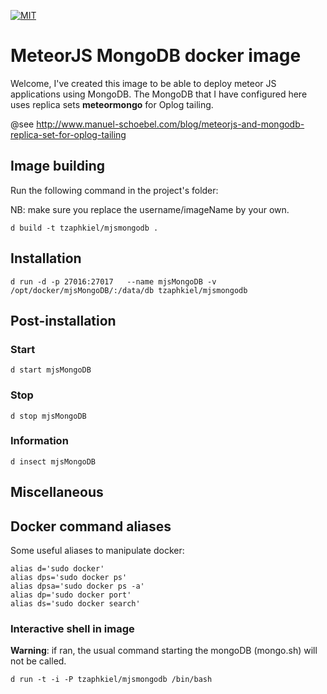[![MIT](https://img.shields.io/github/license/mashape/apistatus.svg?style=plastic)](http://opensource.org/licenses/MIT)

# MeteorJS MongoDB docker image
Welcome, I've created this image to be able to deploy meteor JS applications using MongoDB.
The MongoDB that I have configured here uses replica sets **meteormongo** for Oplog tailing.

@see http://www.manuel-schoebel.com/blog/meteorjs-and-mongodb-replica-set-for-oplog-tailing

## Image building
Run the following command in the project's folder:

NB: make sure you replace the username/imageName by your own.

```
d build -t tzaphkiel/mjsmongodb .
```




## Installation
```
d run -d -p 27016:27017   --name mjsMongoDB -v /opt/docker/mjsMongoDB/:/data/db tzaphkiel/mjsmongodb
```

## Post-installation
### Start
```
d start mjsMongoDB
```

### Stop
```
d stop mjsMongoDB
```

### Information
```
d insect mjsMongoDB
```

## Miscellaneous
## Docker command aliases
Some useful aliases to manipulate docker:

```
alias d='sudo docker'
alias dps='sudo docker ps'
alias dpsa='sudo docker ps -a'
alias dp='sudo docker port'
alias ds='sudo docker search'
```

### Interactive shell in image
__Warning__: if ran, the usual command starting the mongoDB (mongo.sh) will not be called.

```
d run -t -i -P tzaphkiel/mjsmongodb /bin/bash

```
